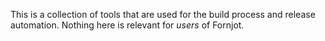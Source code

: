 This is a collection of tools that are used for the build process and release automation. Nothing here is relevant for *users* of Fornjot.
